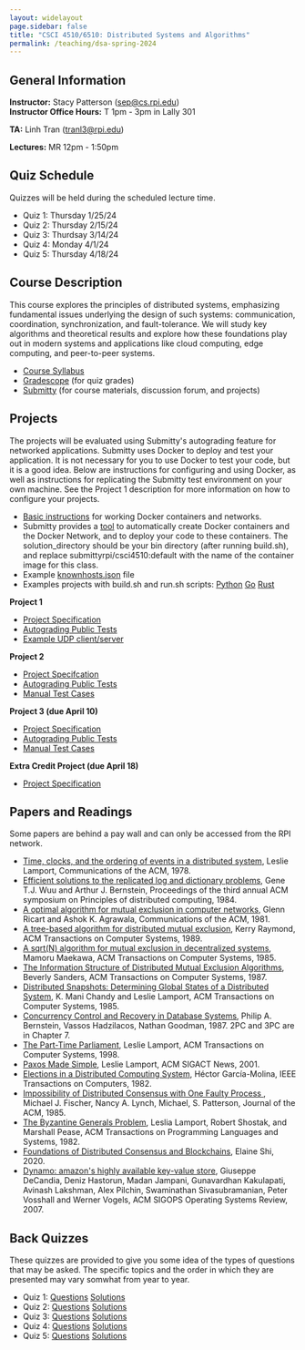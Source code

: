 ```yaml
---
layout: widelayout
page.sidebar: false
title: "CSCI 4510/6510: Distributed Systems and Algorithms"
permalink: /teaching/dsa-spring-2024
---
```



## General Information
**Instructor:** Stacy Patterson (sep@cs.rpi.edu)  
**Instructor Office Hours:**  T 1pm - 3pm in Lally 301

**TA:** Linh Tran (tranl3@rpi.edu)

**Lectures:** MR 12pm - 1:50pm

## Quiz Schedule
Quizzes will be held during the scheduled lecture time.
- Quiz 1: Thursday 1/25/24
- Quiz 2: Thursday 2/15/24 
- Quiz 3: Thurdsay 3/14/24
- Quiz 4: Monday 4/1/24
- Quiz 5: Thursday 4/18/24

## Course Description
This course explores the principles of distributed systems, 
emphasizing fundamental issues underlying the design of such systems: 
communication, coordination, synchronization, and fault-tolerance. 
We will study key algorithms and theoretical results
and explore how these foundations play out in modern systems and applications 
like cloud computing, edge computing, and peer-to-peer systems.
- [Course Syllabus](/files/dsa_s24_syllabus.pdf)
- [Gradescope](https://www.gradescope.com/) (for quiz grades)
- [Submitty](https://submitty.cs.rpi.edu/) (for course materials, discussion forum, and projects)

## Projects
The projects will be evaluated using Submitty's autograding feature for networked applications. 
Submitty uses Docker to deploy and test your application. It is not necessary for you to use 
Docker to test your code, but it is a good idea. Below are instructions for configuring and using Docker, 
as well as instructions for replicating the Submitty test environment on your own machine. 
See the Project 1 description for more information on how to configure your projects.

- [Basic instructions](https://docs.google.com/document/d/e/2PACX-1vTzW9hN_boFWx7kf3agpkSVFWdt8tTanaCLjKZlzh9uQgXi7Wok3DA3BeoAiUXO53zGb6wxsFwLgwiB/pub) for working Docker containers and networks.
- Submitty provides a [tool](https://github.com/Submitty/StudentTools/tree/main/network_generator) to automatically create Docker containers and the Docker Network, and to deploy your code to these containers. The solution_directory should be your bin directory (after running build.sh), and replace submittyrpi/csci4510:default with the name of the container image for this class.
- Example [knownhosts.json](/files/knownhosts.json) file
- Examples projects with build.sh and run.sh scripts: [Python](/files/python.zip)  [Go](/files/go.zip) [Rust](/files/rust.zip)

**Project 1**
- [Project Specification](https://docs.google.com/document/d/e/2PACX-1vTsU7LS38_2nIjwVgbwtu8xRuYxAAAU0Dov9BuX0CcJqrFrIs06jmlD5X1o3l7Q7rkPXqjvdKksh018/pub)
- [Autograding Public Tests](https://docs.google.com/document/d/e/2PACX-1vTzZlf5YeyxO3XvXM181uN84dCOeztscZ6q9BJPglOimC_DMn8XZ8JNmP3y3yaXl-RSeH1JRt5LqkJ1/pub)
- [Example UDP client/server](https://people.cs.umass.edu/~arun/590CC/lectures/Sockets.pdf)

**Project 2**
- [Project Specifcation](https://docs.google.com/document/d/e/2PACX-1vTToRDbgXjxFk1RbGT6db109FeC7WUhDY6vStm4ybeAWGemZdnwABfb0ZeTeZRdJ6QWVW7Nev28pCaT/pub)
- [Autograding Public Tests](https://docs.google.com/document/d/e/2PACX-1vT3FpQ47yneP9V7RVc-BGpHXna8zp_R1LHNMgJt7qTc2x2jYqshv9WwNfC-jkOdbOXIkp9zmElptMfr/pub)
- [Manual Test Cases](https://docs.google.com/document/d/e/2PACX-1vQQasqStTnuow7pz8V7mASbQTiYvaojBrCnqb7om4pFkYOH2nVa67sWOxpsParq7ui7ksJ9umMydg8U/pub)

**Project 3 (due April 10)**
- [Project Specification](https://docs.google.com/document/d/e/2PACX-1vRXQJEjxtYXY0kAySdQf9xa5oGwmSL05SVcUa0NxWLfhUSuagyXNja2NIacUPIUIDnbjpd7UNb5K8GS/pub)
- [Autograding Public Tests](https://docs.google.com/document/d/e/2PACX-1vTLLydQYvOX4d3IayzIAHd_gAIqSXEPA-wJPeFXMQfmP3OOBgmEmDkBO13cw69XL-xG7_iaTpIr7c-I/pub)
- [Manual Test Cases](https://docs.google.com/document/d/e/2PACX-1vQcMoitW1beSblAtjS4XDMVpJM8k4RjaYrBnft0DdSU9xTTMkKDHCZGxRrFyPxCWZW79q4haAhRLnSh/pub)

**Extra Credit Project (due April 18)**
- [Project Specification](https://docs.google.com/document/d/e/2PACX-1vTYGMB6QG9NcDQsCFba0pm_qx6H5ne3eq9uwhX7gJS8BENz_QzkpVrjb4meuLMk1HVBal_SupHMpJ1r/pub)
  
## Papers and Readings
Some papers are behind a pay wall and can only be accessed from the RPI network.
- [Time, clocks, and the ordering of events in a distributed system](https://www.microsoft.com/en-us/research/publication/time-clocks-ordering-events-distributed-system/), Leslie Lamport, Communications of the ACM, 1978.
- [Efficient solutions to the replicated log and dictionary problems](https://dl.acm.org/doi/10.1145/800222.806750), Gene T.J. Wuu and Arthur J. Bernstein, Proceedings of the third annual ACM symposium on Principles of distributed computing, 1984.
- [A optimal algorithm for mutual exclusion in computer networks](http://dl.acm.org/citation.cfm?id=358537), Glenn Ricart and Ashok K. Agrawala, Communications of the ACM, 1981.
- [A tree-based algorithm for distributed mutual exclusion](https://dl.acm.org/doi/10.1145/58564.59295), Kerry Raymond, ACM Transactions on Computer Systems, 1989.
- [A sqrt(N) algorithm for mutual exclusion in decentralized systems](https://dl.acm.org/doi/10.1145/214438.214445), Mamoru Maekawa, ACM Transactions on Computer Systems, 1985. 
- [The Information Structure of Distributed Mutual Exclusion Algorithms](https://dl.acm.org/doi/10.1145/24068.28052), Beverly Sanders, ACM Transactions on Computer Systems, 1987.
- [Distributed Snapshots: Determining Global States of a Distributed System](https://www.microsoft.com/en-us/research/publication/distributed-snapshots-determining-global-states-distributed-system/), K. Mani Chandy and Leslie Lamport, ACM Transactions on Computer Systems, 1985.
- [Concurrency Control and Recovery in Database Systems](https://www.microsoft.com/en-us/research/people/philbe/book/), Philip A. Bernstein, Vassos Hadzilacos, Nathan Goodman, 1987. 2PC and 3PC are in Chapter 7.
- [The Part-Time Parliament](https://lamport.azurewebsites.net/pubs/lamport-paxos.pdf), Leslie Lamport, ACM Transactions on Computer Systems, 1998.
- [Paxos Made Simple](https://www.microsoft.com/en-us/research/publication/paxos-made-simple/), Leslie Lamport, ACM SIGACT News, 2001.
- [Elections in a Distributed Computing System](https://homepage.divms.uiowa.edu/~ghosh/Bully.pdf), Héctor García-Molina,  IEEE Transactions on Computers, 1982.
- [Impossibility of Distributed Consensus with One Faulty
Process ](https://groups.csail.mit.edu/tds/papers/Lynch/jacm85.pdf), Michael J. Fischer, Nancy A. Lynch, Michael, S. Patterson, Journal of the ACM, 1985.
- [The Byzantine Generals Problem](https://lamport.azurewebsites.net/pubs/byz.pdf), Leslia Lamport, Robert Shostak, and Marshall Pease, ACM Transactions on Programming Languages and Systems, 1982.
- [Foundations of Distributed Consensus and Blockchains](https://www.distributedconsensus.net/), Elaine Shi, 2020.
- [Dynamo: amazon's highly available key-value store](https://dl.acm.org/doi/abs/10.1145/1323293.1294281), Giuseppe DeCandia, Deniz Hastorun, Madan Jampani, Gunavardhan Kakulapati,
Avinash Lakshman, Alex Pilchin, Swaminathan Sivasubramanian, Peter Vosshall
and Werner Vogels, ACM SIGOPS Operating Systems Review, 2007.

## Back Quizzes
These quizzes are provided to give you some idea of the types of questions that may be asked. The specific topics and the order in which they are presented may vary somwhat from year to year.
- Quiz 1: [Questions](https://submitty.cs.rpi.edu/courses/s24/csci4510/course_material/quiz/f20_exam1.pdf) [Solutions](https://submitty.cs.rpi.edu/courses/s24/csci4510/course_material/quiz/f20_exam1_solutions.pdf)
- Quiz 2: [Questions](https://submitty.cs.rpi.edu/courses/s24/csci4510/course_material/quiz/f20_exam2.pdf) [Solutions](https://submitty.cs.rpi.edu/courses/s24/csci4510/course_material/quiz/f20_exam2_solutions.pdf)
- Quiz 3: [Questions](https://submitty.cs.rpi.edu/courses/s24/csci4510/course_material/quiz/f20_exam3.pdf) [Solutions](https://submitty.cs.rpi.edu/courses/s24/csci4510/course_material/quiz/f20_exam3_solutions.pdf)
- Quiz 4: [Questions](https://submitty.cs.rpi.edu/courses/s24/csci4510/course_material/quiz/f20_exam4.pdf) [Solutions](https://submitty.cs.rpi.edu/courses/s24/csci4510/course_material/quiz/f20_exam4_solutions.pdf)
- Quiz 5: [Questions](https://submitty.cs.rpi.edu/courses/s24/csci4510/course_material/quiz/f20_exam5.pdf) [Solutions](https://submitty.cs.rpi.edu/courses/s24/csci4510/course_material/quiz/f20_exam5_solutions.pdf)
  

